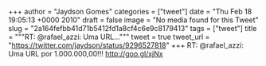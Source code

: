 
+++
author = "Jaydson Gomes"
categories = ["tweet"]
date = "Thu Feb 18 19:05:13 +0000 2010"
draft = false
image = "No media found for this Tweet"
slug = "2a164fefbb41d71b5412fd1a8cf4c6e9c8179413"
tags = ["tweet"]
title = """RT: @rafael_azzi: Uma URL..."""
tweet = true
tweet_url = "https://twitter.com/jaydson/status/9296527818"
+++
RT: @rafael_azzi: Uma URL por 1.000.000,00!!! http://goo.gl/xjNx
